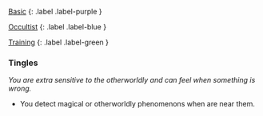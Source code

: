 
[Basic](Game/Basic-List)
{: .label .label-purple }

[Occultist](Game/Occultist)
{: .label .label-blue }

[Training](Game/Training-List)
{: .label .label-green }
### Tingles
*You are extra sensitive to the otherworldly and can feel when something is wrong.*
* You detect magical or otherworldly phenomenons when are near them.
